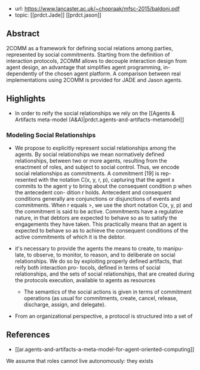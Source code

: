 
- url: https://www.lancaster.ac.uk/~chopraak/mfsc-2015/baldoni.pdf
- topic: [[prdct.Jade]] [[prdct.jason]]

## Abstract

2COMM as a framework for defining social relations among parties, represented by social commitments. Starting from the definition of interaction protocols, 2COMM allows to decouple interaction design from agent design, an advantage that simplifies agent programming, in- dependently of the chosen agent platform. A comparison between real implementations using 2COMM is provided for JADE and Jason agents.


## Highlights

- In order to reify the social relationships we rely on the [[Agents & Artifacts meta-model (A&A)|prdct.agents-and-artifacts-metamodel]] 

### Modeling Social Relationships

- We propose to explicitly represent social relationships among the agents. By social relationships we mean normatively defined relationships, between two or more agents, resulting from the enactment of roles, and subject to social control. Thus, we encode social relationships as commitments. A commitment [19] is rep- resented with the notation C(x, y, r, p), capturing that the agent x commits to the agent y to bring about the consequent condition p when the antecedent con- dition r holds. Antecedent and consequent conditions generally are conjunctions or disjunctions of events and commitments. When r equals >, we use the short notation C(x, y, p) and the commitment is said to be active. Commitments have a regulative nature, in that debtors are expected to behave so as to satisfy the engagements they have taken. This practically means that an agent is expected to behave so as to achieve the consequent conditions of the active commitments of which it is the debtor.

- it's necessary to provide the agents the means to create, to manipu- late, to observe, to monitor, to reason, and to deliberate on social relationships. We do so by exploiting properly defined artifacts, that reify both interaction pro- tocols, defined in terms of social relationships, and the sets of social relationships, that are created during the protocols execution, available to agents as resources

  -  The semantics of the social actions is given in terms of commitment operations (as usual for commitments, create, cancel, release, discharge, assign, and delegate).
-  From an organizational perspective, a protocol is structured into a set of


## References

- [[ar.agents-and-artifacts-a-meta-model-for-agent-oriented-computing]]

We assume that roles cannot live autonomously: they exists
